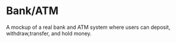 # Bank/ATM
A mockup of a real bank and ATM system where users can deposit, withdraw,transfer, and hold money.
